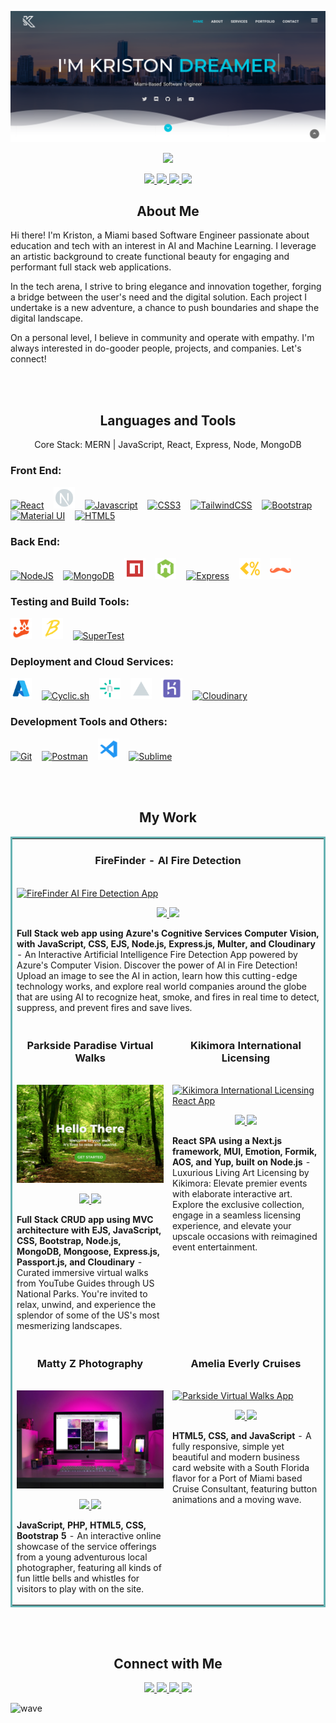<!-- Banner -->

<a href="https://kristonburnstein.com" target="_blank" rel="noreferrer"><img src="https://raw.githubusercontent.com/kriston-burnstein/kriston-burnstein/main/images/kriston-burnstein.png" alt="Kriston Burnstein Miami Based Software Engineer" /></a>

<!-- Typing Text -->

<p align="center">
    <img src="https://readme-typing-svg.herokuapp.com?font=Montserrat&size=30&duration=4001&color=01C5DE&vCenter=true&center=true&width=460&lines=SOFTWARE+ENGINEER;COMMUNITY+DEVELOPER;CAPABLE+ALLY;✨DREAMER✨"</p>

<!-- SOCIALS -->
 
<div align="center">
  <p align="center">
    <a href="https://kristonburnstein.com/" target="_blank">
      <img src="https://img.shields.io/badge/-Portfolio-01C5DE?logo=data%3Aimage%2Fpng%3Bbase64%2CiVBORw0KGgoAAAANSUhEUgAAAA4AAAAOCAQAAAC1QeVaAAAABGdBTUEAALGPC%2FxhBQAAACBjSFJNAAB6JgAAgIQAAPoAAACA6AAAdTAAAOpgAAA6mAAAF3CculE8AAAAB3RJTUUH5gwKECARRZb4egAAAAJiS0dEAP%2BHj8y%2FAAAAnUlEQVQYGY3BMUqCAQAG0G%2FIJUJ0iDAoUNShIc%2FQ0oFaHVqjqYM06SAiltA%2FdJCsqU6gvgwLxAR9LzuIA00dVREVl9pKsiTK7r35Urh2ZeLTuwdVibgxs%2FJhamWuK3FoZJtCOY5MbPOqEnFr4b87iTj2aFNfTSLiVM%2B6oXORJRFnBv48aYj8ElE39uNFW2SNiJZnhQuRDSJO1ET28g3gyOKRiJ5NZQAAACV0RVh0ZGF0ZTpjcmVhdGUAMjAyMi0xMi0xMFQxNjozMjoxNyswMDowMB1J7wEAAAAldEVYdGRhdGU6bW9kaWZ5ADIwMjItMTItMTBUMTY6MzI6MTcrMDA6MDBsFFe9AAAAAElFTkSuQmCC&logoColor=white&style=for-the-badge"/>
    </a>
    <a href="https://twitter.com/kriston_dev" target="_blank">
      <img src="https://img.shields.io/badge/-Twitter-01C5DE?logo=twitter&logoColor=white&style=for-the-badge"/>
    </a>
    <a href="https://www.linkedin.com/in/kriston-burnstein/" target="_blank">
      <img src="https://img.shields.io/badge/-Linkedin-01C5DE?logo=linkedin&logoColor=white&style=for-the-badge"/>
    </a>
    <a href="mailto:kriston.burnstein@gmail.com" target="_blank">
      <img src="https://img.shields.io/badge/-Email-01C5DE?logo=gmail&logoColor=white&style=for-the-badge"/>
    </a>
  </p>
</div>

<!-- ABOUT ME -->

<h2 align="center" color="white">About Me</h2>
<p align="left">
Hi there! I'm Kriston, a Miami based Software Engineer passionate about education and tech with an interest in AI and Machine Learning. I leverage an artistic background to create functional beauty for engaging and performant full stack web applications. 

In the tech arena, I strive to bring elegance and innovation together, forging a bridge between the user's need and the digital solution. Each project I undertake is a new adventure, a chance to push boundaries and shape the digital landscape. 

On a personal level, I believe in community and operate with empathy. I'm always interested in do-gooder people, projects, and companies. Let's connect!<p>

<br>
</br>

<!-- Languages and Tools -->
 
<h2 align="center" color="white">Languages and Tools</h2>

<p align="center">Core Stack: MERN | JavaScript, React, Express, Node, MongoDB</p>

<!-- Front End -->

<h3 align="left"><strong>Front End:</strong></h3>
<p align="left">
    <a href="https://reactjs.org/" target="_blank" rel="noreferrer"><img src="https://user-images.githubusercontent.com/65462564/225438702-dfa65ea4-ebdf-470c-8563-c19bc6767fec.svg" width="34" height="34" alt="React" /></a>&nbsp;&nbsp;&nbsp;
    <a href="https://www.nextjs.org/" target="_blank" rel="noreferrer"><img src="https://raw.githubusercontent.com/PKief/vscode-material-icon-theme/main/icons/next.svg" alt="Next.js" width="34" height="34" /></a>&nbsp;&nbsp;&nbsp;
    <a href="https://developer.mozilla.org/en-US/docs/Web/JavaScript" target="_blank" rel="noreferrer"><img src="https://raw.githubusercontent.com/danielcranney/readme-generator/main/public/icons/skills/javascript-colored.svg" width="34" height="34" alt="Javascript" /></a>&nbsp;&nbsp;&nbsp;   
    <a href="https://developer.mozilla.org/en-US/docs/Web/CSS" target="_blank" rel="noreferrer"><img src="https://raw.githubusercontent.com/danielcranney/readme-generator/main/public/icons/skills/css3-colored.svg" width="34" height="34" alt="CSS3" /></a>&nbsp;&nbsp;&nbsp;
    <a href="https://tailwindcss.com/" target="_blank" rel="noreferrer"><img src="https://raw.githubusercontent.com/danielcranney/readme-generator/main/public/icons/skills/tailwindcss-colored.svg" width="34" height="34" alt="TailwindCSS" /></a>&nbsp;&nbsp;&nbsp;
    <a href="https://getbootstrap.com/" target="_blank" rel="noreferrer"><img src="https://raw.githubusercontent.com/danielcranney/readme-generator/main/public/icons/skills/bootstrap-colored.svg" width="34" height="34" alt="Bootstrap" /></a>&nbsp;&nbsp;&nbsp;
    <a href="https://mui.com/" target="_blank" rel="noreferrer"><img src="https://raw.githubusercontent.com/danielcranney/readme-generator/main/public/icons/skills/materialui-colored.svg" width="34" height="34" alt="Material UI" /></a>&nbsp;&nbsp;&nbsp;
    <a href="https://developer.mozilla.org/en-US/docs/Glossary/HTML5" target="_blank" rel="noreferrer"><img src="https://raw.githubusercontent.com/danielcranney/readme-generator/main/public/icons/skills/html5-colored.svg" width="34" height="34" alt="HTML5" /></a>
</p>

<!-- Back End -->

<h3 align="left"><strong>Back End:</strong></h3>
<p align="left">
    <a href="https://nodejs.org/en/" target="_blank" rel="noreferrer"><img src="https://res.cloudinary.com/dogooderdev/image/upload/v1694873694/GitHub%20Profile%20Readme/Node_2_ai4lco.png" width="34" height="34" alt="NodeJS" /></a>&nbsp;&nbsp;&nbsp;
    <a href="https://www.mongodb.com/" target="_blank" rel="noreferrer"><img src="https://res.cloudinary.com/dogooderdev/image/upload/v1694870158/GitHub%20Profile%20Readme/mongodb_ddx3pm.png" width="130" height="34" alt="MongoDB" /></a>&nbsp;&nbsp;&nbsp;
    <a href="https://www.npmjs.com/" target="_blank" rel="noreferrer"><img src="https://raw.githubusercontent.com/PKief/vscode-material-icon-theme/main/icons/npm.svg" alt="NPM" width="34" height="34" /></a>&nbsp;&nbsp;&nbsp;
    <a href="https://www.npmjs.com/package/nodemon" target="_blank" rel="noreferrer"><img src="https://raw.githubusercontent.com/PKief/vscode-material-icon-theme/main/icons/nodemon.svg" alt="Nodemon" width="34" height="34" /></a>&nbsp;&nbsp;&nbsp;
    <a href="https://expressjs.com/" target="_blank" rel="noreferrer"><img src="https://raw.githubusercontent.com/danielcranney/readme-generator/main/public/icons/skills/express.svg" width="34" height="34" alt="Express" /></a>&nbsp;&nbsp;&nbsp;
    <a href="https://www.npmjs.com/package/ejs" target="_blank" rel="noreferrer"><img src="https://raw.githubusercontent.com/PKief/vscode-material-icon-theme/main/icons/ejs.svg" alt="EJS" width="34" height="34" /></a>&nbsp;&nbsp;&nbsp;
    <a href="https://handlebarsjs.com/" target="_blank" rel="noreferrer"><img src="https://raw.githubusercontent.com/PKief/vscode-material-icon-theme/main/icons/handlebars.svg" alt="Handlebars" width="34" height="34" /></a>
</p>

<!-- Testing and Build Tools -->

<h3 align="left"><strong>Testing and Build Tools:</strong></h3>
<p align="left">
    <a href="https://jestjs.io/" target="_blank" rel="noreferrer"><img src="https://raw.githubusercontent.com/PKief/vscode-material-icon-theme/main/icons/jest.svg" alt="Jest" width="34" height="34" /></a>&nbsp;&nbsp;&nbsp;
    <a href="https://babeljs.io/" target="_blank" rel="noreferrer"><img src="https://raw.githubusercontent.com/PKief/vscode-material-icon-theme/main/icons/babel.svg" alt="Babel" width="34" height="34" /></a>&nbsp;&nbsp;&nbsp;
    <a href="https://www.npmjs.com/package/supertest" target="_blank" rel="noreferrer"><img src="https://res.cloudinary.com/dogooderdev/image/upload/v1694869067/GitHub%20Profile%20Readme/supertest-icon_3_yntnhs.png" alt="SuperTest" width="136" height="34" /></a>
</p>

<!-- Deployment and Cloud Services -->

<h3 align="left"><strong>Deployment and Cloud Services:</strong></h3>
<p align="left">
    <a href="https://learn.microsoft.com/en-us/azure/cognitive-services/computer-vision/overview" target="_blank" rel="noreferrer"><img src="https://raw.githubusercontent.com/PKief/vscode-material-icon-theme/main/icons/azure.svg" alt="Azure" width="34" height="34" /></a>&nbsp;&nbsp;&nbsp;
    <a href="https://www.cyclic.sh/" target="_blank" rel="noreferrer"><img src="https://user-images.githubusercontent.com/65462564/225406088-82b0b16b-8f9b-4d21-8826-e36b71d2c458.png" alt="Cyclic.sh" width="34" height="34" /></a>&nbsp;&nbsp;&nbsp;
    <a href="https://www.netlify.com/" target="_blank" rel="noreferrer"><img src="https://raw.githubusercontent.com/PKief/vscode-material-icon-theme/main/icons/netlify.svg" alt="Netlify" width="34" height="34" /></a>&nbsp;&nbsp;&nbsp;
    <a href="https://www.vercel.com/" target="_blank" rel="noreferrer"><img src="https://raw.githubusercontent.com/PKief/vscode-material-icon-theme/main/icons/vercel.svg" alt="Vercel" width="34" height="34" /></a>&nbsp;&nbsp;&nbsp;
    <a href="https://www.heroku.com/" target="_blank" rel="noreferrer"><img src="https://raw.githubusercontent.com/PKief/vscode-material-icon-theme/main/icons/heroku.svg" alt="Heroku" width="34" height="34" /></a>&nbsp;&nbsp;&nbsp;
    <a href="https://cloudinary.com/" target="_blank" rel="noreferrer"><img src="https://user-images.githubusercontent.com/65462564/227605776-d6f18bb3-4af0-4179-b1eb-0e28d9dc4aa4.png" width="34" height="34" alt="Cloudinary" /></a>
</p>

<!-- Development Tools and Others -->

<h3 align="left"><strong>Development Tools and Others:</strong></h3>
<p align="left">
    <a href="https://git-scm.com/" target="_blank" rel="noreferrer"><img src="https://raw.githubusercontent.com/danielcranney/readme-generator/main/public/icons/skills/git-colored.svg" width="34" height="34" alt="Git" /></a>&nbsp;&nbsp;&nbsp;
    <a href="https://www.postman.com/" target="_blank" rel="noreferrer"><img src="https://user-images.githubusercontent.com/65462564/225415415-7f4e5933-b8c4-4897-a6b4-a6a7d4904c1c.png" alt="Postman" width="34" height="34" /></a>&nbsp;&nbsp;&nbsp;
    <a href="https://code.visualstudio.com/" target="_blank" rel="noreferrer"><img src="https://raw.githubusercontent.com/PKief/vscode-material-icon-theme/main/icons/vscode.svg" alt="VS Code" width="34" height="34" /></a>&nbsp;&nbsp;&nbsp;
    <a href="https://www.sublimetext.com/" target="_blank" rel="noreferrer"><img src="https://res.cloudinary.com/dogooderdev/image/upload/v1694869067/GitHub%20Profile%20Readme/sublimetext_94866_y1jmqj.png" alt="Sublime" width="34" height="34" /></a>
    <!--     <a href="https://www.markdownguide.org/" target="_blank" rel="noreferrer"><img src="https://raw.githubusercontent.com/PKief/vscode-material-icon-theme/main/icons/markdown.svg" alt="Markdown" width="34" height="34" /></a> -->
</p>
 
<br>
</br>

<!-- My Work -->

<h2 align="center">My Work</h2>
<table bordercolor="#66b2b2">
<tr>
    <td width="100%" colspan="2" valign="top">
        <h3 align="center">FireFinder - AI Fire Detection</h3>
        <br />
        <a target="_blank" href="https://firefinder.herokuapp.com/">
            <img src="https://res.cloudinary.com/dogooderdev/image/upload/v1685303542/FireFinder/firefinder.herokuapp.com__j6ykns.png" width="100%" alt="FireFinder AI Fire Detection App"/>
        </a>
        <br />
        <p align="center">
            <a href="https://github.com/kriston-burnstein/firefinder-ai" target="_blank">
                <img src="https://img.shields.io/badge/Repo-lightgrey?style=for-the-badge&logo=github"/>
            </a>  
            <a href="https://firefinder.herokuapp.com/" target="_blank">
                <img src="https://img.shields.io/badge/-website-green?style=for-the-badge&color=01C5DE"/>
            </a>	
        </p>
        <p><strong>Full Stack web app using Azure's Cognitive Services Computer Vision, with JavaScript, CSS, EJS, Node.js, Express.js, Multer, and Cloudinary</strong> - An Interactive Artificial Intelligence Fire Detection App powered by Azure's Computer Vision. Discover the power of AI in Fire Detection! Upload an image to see the AI in action, learn how this cutting-edge technology works, and explore real world companies around the globe that are using AI to recognize heat, smoke, and fires in real time to detect, suppress, and prevent fires and save lives.</p>
    </td>
  </tr>  
  <tr>
    <td width="50%" valign="top">
        <h3 align="center">Parkside Paradise Virtual Walks</h3>
        <br />
        <a target="_blank" href="https://parkside-virtual-walks-app.herokuapp.com/">
            <img src="https://raw.githubusercontent.com/kriston-burnstein/kriston-burnstein/main/images/parkside-paradise-virtual-walks.jpeg" width="100%" alt="Parkside Virtual Walks App"/>
        </a>
        <br />
        <p align="center">
            <a href="https://github.com/kriston-burnstein/parkside-paradise-virtual-walks-app" target="_blank">
                <img src="https://img.shields.io/badge/Repo-lightgrey?style=for-the-badge&logo=github"/>
            </a>  
            <a href="https://parkside-virtual-walks-app.herokuapp.com/" target="_blank">
                <img src="https://img.shields.io/badge/-website-green?style=for-the-badge&color=01C5DE"/>
            </a>	
        </p>
        <p><strong>Full Stack CRUD app using MVC architecture with EJS, JavaScript, CSS, Bootstrap, Node.js, MongoDB, Mongoose, Express.js, Passport.js, and Cloudinary</strong> - Curated immersive virtual walks from YouTube Guides through US National Parks. You're invited to relax, unwind, and experience the splendor of some of the US's most mesmerizing landscapes.</p>
    </td>
    <td width="50%" valign="top">
        <h3 align="center">Kikimora International Licensing</h3>
        <br />
        <a target="_blank" href="https://kikimora-licensing.vercel.app/">
            <img src="https://res.cloudinary.com/dogooderdev/image/upload/c_scale,h_676,w_1014/v1694722249/Otherworldly/kikimora-licensing-github-readme_jrlxmd.png" width="100%" alt="Kikimora International Licensing React App"/>
        </a>
        <br />
        <p align="center">
            <a href="https://github.com/kriston-burnstein/kikimora-international-licensing" target="_blank">
                <img src="https://img.shields.io/badge/Repo-lightgrey?style=for-the-badge&logo=github"/>
            </a>  
            <a href="https://kikimora-licensing.vercel.app/" target="_blank">
                <img src="https://img.shields.io/badge/-website-green?style=for-the-badge&color=01C5DE"/>
            </a>	
        </p>
        <p><strong>React SPA using a Next.js framework, MUI, Emotion, Formik, AOS, and Yup, built on Node.js </strong> - Luxurious Living Art Licensing by Kikimora: Elevate premier events with elaborate interactive art. Explore the exclusive collection, engage in a seamless licensing experience, and elevate your upscale occasions with reimagined event entertainment.</p>
    </td>
  </tr>  
  <tr>
    <td width="50%" valign="top">
        <h3 align="center">Matty Z Photography</h3>
        <br />
        <a target="_blank" href="https://mattyzphotography.netlify.app/">
            <img src="https://raw.githubusercontent.com/kriston-burnstein/kriston-burnstein/main/images/matty-z.jpg" width="100%" alt="Matty Z. Photography Website"/>
        </a>
        <br />
        <p align="center">
            <a href="" target="_blank">
                <img src="https://img.shields.io/badge/Repo-lightgrey?style=for-the-badge&logo=github"/>
            </a>  
            <a href="https://mattyzphotography.netlify.app/" target="_blank">
                <img src="https://img.shields.io/badge/-website-green?style=for-the-badge&color=01C5DE"/>
            </a>	
        </p>
        <p><strong>JavaScript, PHP, HTML5, CSS, Bootstrap 5</strong> - An interactive online showcase of the service offerings from a young adventurous local photographer, featuring all kinds of fun little bells and whistles for visitors to play with on the site. </p>
    </td>
    <td width="50%" valign="top">
        <h3 align="center">Amelia Everly Cruises</h3>
        <br />
        <a target="_blank" href="https://amelia-everly-cruises.netlify.app/">
            <img src="images/amelia-everly-cruise.gif" width="100%" alt="Parkside Virtual Walks App"/>
        </a>
        <br />
        <p align="center">
            <a href="" target="_blank">
                <img src="https://img.shields.io/badge/Repo-lightgrey?style=for-the-badge&logo=github"/>
            </a>  
            <a href="https://amelia-everly-cruises.netlify.app/" target="_blank">
                <img src="https://img.shields.io/badge/-website-green?style=for-the-badge&color=01C5DE"/>
            </a>	
        </p>
        <p><strong>HTML5, CSS, and JavaScript</strong> - A fully responsive, simple yet beautiful and modern business card website with a South Florida flavor for a Port of Miami based Cruise Consultant, featuring button animations and a moving wave. </p>
    </td>
  </tr>
</table>

<br>
</br>

<!-- SOCIALS -->
 
<h2 align="center" color="white">Connect with Me</h2>
<div align="center">
  <p align="center">
    <a href="https://kristonburnstein.com/" target="_blank">
      <img src="https://img.shields.io/badge/-Portfolio-01C5DE?logo=data%3Aimage%2Fpng%3Bbase64%2CiVBORw0KGgoAAAANSUhEUgAAAA4AAAAOCAQAAAC1QeVaAAAABGdBTUEAALGPC%2FxhBQAAACBjSFJNAAB6JgAAgIQAAPoAAACA6AAAdTAAAOpgAAA6mAAAF3CculE8AAAAB3RJTUUH5gwKECARRZb4egAAAAJiS0dEAP%2BHj8y%2FAAAAnUlEQVQYGY3BMUqCAQAG0G%2FIJUJ0iDAoUNShIc%2FQ0oFaHVqjqYM06SAiltA%2FdJCsqU6gvgwLxAR9LzuIA00dVREVl9pKsiTK7r35Urh2ZeLTuwdVibgxs%2FJhamWuK3FoZJtCOY5MbPOqEnFr4b87iTj2aFNfTSLiVM%2B6oXORJRFnBv48aYj8ElE39uNFW2SNiJZnhQuRDSJO1ET28g3gyOKRiJ5NZQAAACV0RVh0ZGF0ZTpjcmVhdGUAMjAyMi0xMi0xMFQxNjozMjoxNyswMDowMB1J7wEAAAAldEVYdGRhdGU6bW9kaWZ5ADIwMjItMTItMTBUMTY6MzI6MTcrMDA6MDBsFFe9AAAAAElFTkSuQmCC&logoColor=white&style=for-the-badge"/>
    </a>
    <a href="https://twitter.com/kriston_dev" target="_blank">
      <img src="https://img.shields.io/badge/-Twitter-01C5DE?logo=twitter&logoColor=white&style=for-the-badge"/>
    </a>
    <a href="https://www.linkedin.com/in/kriston-burnstein/" target="_blank">
      <img src="https://img.shields.io/badge/-Linkedin-01C5DE?logo=linkedin&logoColor=white&style=for-the-badge"/>
    </a>
    <a href="mailto:kriston.burnstein@gmail.com" target="_blank">
      <img src="https://img.shields.io/badge/-Email-01C5DE?logo=gmail&logoColor=white&style=for-the-badge"/>
    </a>
  </p>
</div>

![wave](https://user-images.githubusercontent.com/65462564/225171686-93c2fd4b-ced4-4602-85e4-13deacf4af62.svg)
